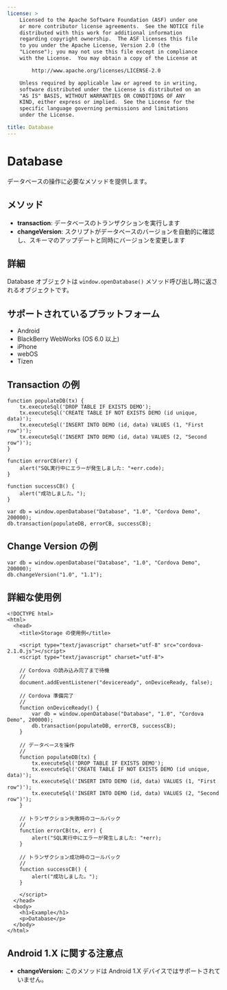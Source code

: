 ```yaml
---
license: >
    Licensed to the Apache Software Foundation (ASF) under one
    or more contributor license agreements.  See the NOTICE file
    distributed with this work for additional information
    regarding copyright ownership.  The ASF licenses this file
    to you under the Apache License, Version 2.0 (the
    "License"); you may not use this file except in compliance
    with the License.  You may obtain a copy of the License at

        http://www.apache.org/licenses/LICENSE-2.0

    Unless required by applicable law or agreed to in writing,
    software distributed under the License is distributed on an
    "AS IS" BASIS, WITHOUT WARRANTIES OR CONDITIONS OF ANY
    KIND, either express or implied.  See the License for the
    specific language governing permissions and limitations
    under the License.

title: Database
---
```


Database
=======

データベースの操作に必要なメソッドを提供します。

メソッド
-------

- __transaction__: データベースのトランザクションを実行します
- __changeVersion__: スクリプトがデータベースのバージョンを自動的に確認し、スキーマのアップデートと同時にバージョンを変更します

詳細
-------

Database オブジェクトは `window.openDatabase()` メソッド呼び出し時に返されるオブジェクトです。

サポートされているプラットフォーム
-------------------

- Android
- BlackBerry WebWorks (OS 6.0 以上)
- iPhone
- webOS
- Tizen

Transaction の例
------------------
    function populateDB(tx) {
        tx.executeSql('DROP TABLE IF EXISTS DEMO');
        tx.executeSql('CREATE TABLE IF NOT EXISTS DEMO (id unique, data)');
        tx.executeSql('INSERT INTO DEMO (id, data) VALUES (1, "First row")');
        tx.executeSql('INSERT INTO DEMO (id, data) VALUES (2, "Second row")');
    }

    function errorCB(err) {
        alert("SQL実行中にエラーが発生しました: "+err.code);
    }

    function successCB() {
        alert("成功しました。");
    }

    var db = window.openDatabase("Database", "1.0", "Cordova Demo", 200000);
    db.transaction(populateDB, errorCB, successCB);

Change Version の例
-------------------

    var db = window.openDatabase("Database", "1.0", "Cordova Demo", 200000);
    db.changeVersion("1.0", "1.1");

詳細な使用例
------------

    <!DOCTYPE html>
    <html>
      <head>
        <title>Storage の使用例</title>

        <script type="text/javascript" charset="utf-8" src="cordova-2.1.0.js"></script>
        <script type="text/javascript" charset="utf-8">

        // Cordova の読み込み完了まで待機
        //
        document.addEventListener("deviceready", onDeviceReady, false);

        // Cordova 準備完了
        //
        function onDeviceReady() {
            var db = window.openDatabase("Database", "1.0", "Cordova Demo", 200000);
            db.transaction(populateDB, errorCB, successCB);
        }

        // データベースを操作 
        //
        function populateDB(tx) {
            tx.executeSql('DROP TABLE IF EXISTS DEMO');
            tx.executeSql('CREATE TABLE IF NOT EXISTS DEMO (id unique, data)');
            tx.executeSql('INSERT INTO DEMO (id, data) VALUES (1, "First row")');
            tx.executeSql('INSERT INTO DEMO (id, data) VALUES (2, "Second row")');
        }

        // トランザクション失敗時のコールバック
        //
        function errorCB(tx, err) {
            alert("SQL実行中にエラーが発生しました: "+err);
        }

        // トランザクション成功時のコールバック
        //
        function successCB() {
            alert("成功しました。");
        }

        </script>
      </head>
      <body>
        <h1>Example</h1>
        <p>Database</p>
      </body>
    </html>

Android 1.X に関する注意点
------------------

- __changeVersion:__ このメソッドは Android 1.X デバイスではサポートされていません。
